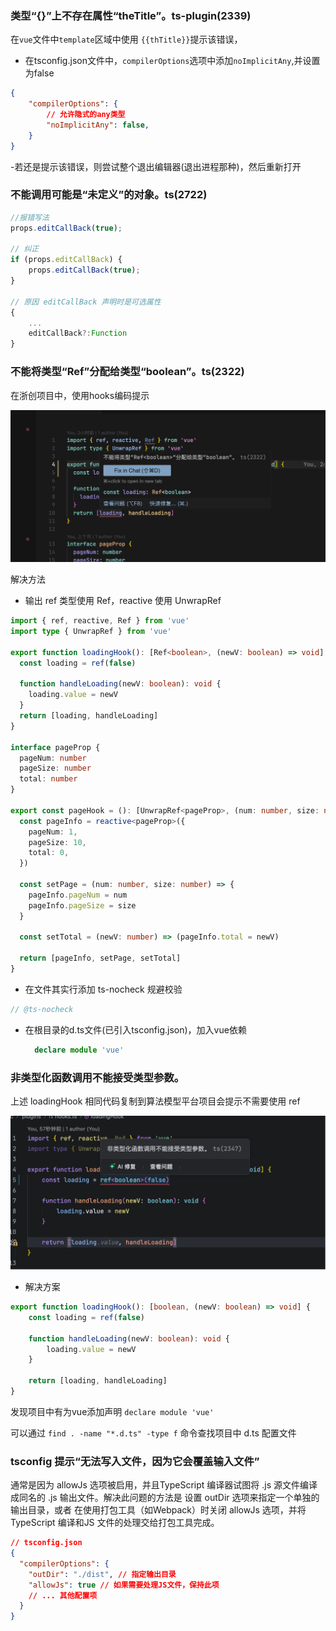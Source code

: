 
### 类型“{}”上不存在属性“theTitle”。ts-plugin(2339)
在`vue`文件中`template`区域中使用 `{{thTitle}}`提示该错误，

- 在tsconfig.json文件中，`compilerOptions`选项中添加`noImplicitAny`,并设置为false
```json
{
    "compilerOptions": {
        // 允许隐式的any类型
        "noImplicitAny": false,
    }
}
```
-若还是提示该错误，则尝试整个退出编辑器(退出进程那种)，然后重新打开

### 不能调用可能是“未定义”的对象。ts(2722)

```js
//报错写法
props.editCallBack(true);

// 纠正
if (props.editCallBack) {
    props.editCallBack(true);
}

// 原因 editCallBack 声明时是可选属性
{
    ...
    editCallBack?:Function
}
```

### 不能将类型“Ref<boolean>”分配给类型“boolean”。ts(2322)

在浙创项目中，使用hooks编码提示

![alt text](./images/ref.png)

解决方法
- 输出 ref 类型使用 Ref，reactive 使用 UnwrapRef
```ts
import { ref, reactive, Ref } from 'vue'
import type { UnwrapRef } from 'vue'

export function loadingHook(): [Ref<boolean>, (newV: boolean) => void] {
  const loading = ref(false)

  function handleLoading(newV: boolean): void {
    loading.value = newV
  }
  return [loading, handleLoading]
}

interface pageProp {
  pageNum: number
  pageSize: number
  total: number
}

export const pageHook = (): [UnwrapRef<pageProp>, (num: number, size: number) => void, (newV: number) => void] => {
  const pageInfo = reactive<pageProp>({
    pageNum: 1,
    pageSize: 10,
    total: 0,
  })

  const setPage = (num: number, size: number) => {
    pageInfo.pageNum = num
    pageInfo.pageSize = size
  }

  const setTotal = (newV: number) => (pageInfo.total = newV)

  return [pageInfo, setPage, setTotal]
}
```
- 在文件其实行添加 ts-nocheck 规避校验
```ts
// @ts-nocheck
```
- 在根目录的d.ts文件(已引入tsconfig.json)，加入vue依赖
  ```ts
    declare module 'vue'
  ```

### 非类型化函数调用不能接受类型参数。

上述 loadingHook 相同代码复制到算法模型平台项目会提示不需要使用 ref

![alt text](./images/ref2.png)

- 解决方案

```ts
export function loadingHook(): [boolean, (newV: boolean) => void] {
	const loading = ref(false)

	function handleLoading(newV: boolean): void {
		loading.value = newV
	}

	return [loading, handleLoading]
}
```
发现项目中有为vue添加声明 `declare module 'vue'`

可以通过 `find . -name "*.d.ts" -type f` 命令查找项目中 d.ts 配置文件

### tsconfig 提示“无法写入文件，因为它会覆盖输入文件”

通常是因为 allowJs 选项被启用，并且TypeScript 编译器试图将 .js 源文件编译成同名的 .js 输出文件。解决此问题的方法是 设置 outDir 选项来指定一个单独的输出目录，或者 在使用打包工具（如Webpack）时关闭 allowJs 选项，并将TypeScript 编译和JS 文件的处理交给打包工具完成。

```json
// tsconfig.json
{
  "compilerOptions": {
    "outDir": "./dist", // 指定输出目录
    "allowJs": true // 如果需要处理JS文件，保持此项
    // ... 其他配置项
  }
}
```